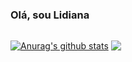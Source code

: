 ### Olá, sou Lidiana 


##

<a href="https://github.com/Lidianacosta/github-readme-stats"><img align="center" src="https://github-readme-stats.vercel.app/api?username=Lidianacosta&show_icons=true&include_all_commits=true&theme=dark&hide_border=true" alt="Anurag's github stats" /></a> 
<a href="https://github.com/Lidianacosta/github-readme-stats"><img align="center" src="https://github-readme-stats.vercel.app/api/top-langs/?username=Lidianacosta&layout=compact&theme=dark&hide_border=true" /></a> 

##



